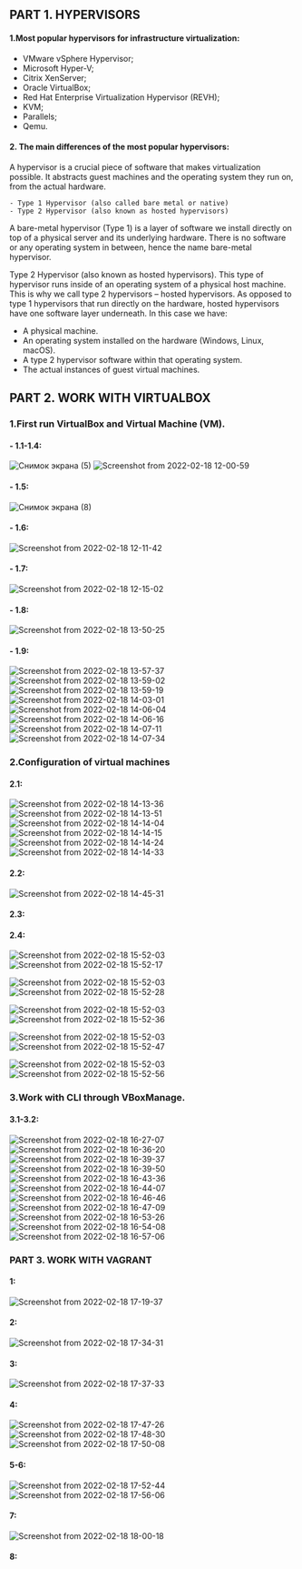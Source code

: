 ## PART 1. HYPERVISORS
#### 1.Most popular hypervisors for infrastructure virtualization:
- VMware vSphere Hypervisor;
- Microsoft Hyper-V;
- Citrix XenServer;
- Oracle VirtualBox;
- Red Hat Enterprise Virtualization Hypervisor (REVH);
- KVM;
- Parallels;
- Qemu.

#### 2. The main differences of the most popular hypervisors:
  A hypervisor is a crucial piece of software that makes virtualization possible. It abstracts guest machines and the operating system they run on, from the actual hardware.
```  
- Type 1 Hypervisor (also called bare metal or native)
- Type 2 Hypervisor (also known as hosted hypervisors)

```
A bare-metal hypervisor (Type 1) is a layer of software we install directly on top of a physical server and its underlying hardware. There is no software or any operating system in between, hence the name bare-metal hypervisor.

Type 2 Hypervisor (also known as hosted hypervisors). This type of hypervisor runs inside of an operating system of a physical host machine.
This is why we call type 2 hypervisors – hosted hypervisors. As opposed to type 1 hypervisors that run directly on the hardware, hosted hypervisors have one software layer underneath. In this case we have:

- A physical machine.
- An operating system installed on the hardware (Windows, Linux, macOS).
- A type 2 hypervisor software within that operating system.
- The actual instances of guest virtual machines.

## PART 2. WORK WITH VIRTUALBOX
### 1.First run VirtualBox and Virtual Machine (VM).
#### - 1.1-1.4: 
![Снимок экрана (5)](https://user-images.githubusercontent.com/53264992/154542040-edee4e42-b62f-4fe4-a108-d8e8637e0e25.png)
![Screenshot from 2022-02-18 12-00-59](https://user-images.githubusercontent.com/53264992/154661685-5b363d84-2afa-49c1-bddc-baf021aad838.png)

#### - 1.5:
![Снимок экрана (8)](https://user-images.githubusercontent.com/53264992/154558339-4aa92891-d571-40b8-8e18-78e1fa31db14.png)

#### - 1.6:
![Screenshot from 2022-02-18 12-11-42](https://user-images.githubusercontent.com/53264992/154662589-05347fb4-50bf-403a-87c9-f554fcb822ac.png)

#### - 1.7:
![Screenshot from 2022-02-18 12-15-02](https://user-images.githubusercontent.com/53264992/154663100-d6fd9302-160b-4421-ac4a-23527106f2d4.png)

#### - 1.8:
![Screenshot from 2022-02-18 13-50-25](https://user-images.githubusercontent.com/53264992/154678104-114b5e5a-7ee3-428f-8b45-bb21cfeb2b14.png)

#### - 1.9:
![Screenshot from 2022-02-18 13-57-37](https://user-images.githubusercontent.com/53264992/154679703-79475862-6d27-420f-af2a-dff9542986c7.png)
![Screenshot from 2022-02-18 13-59-02](https://user-images.githubusercontent.com/53264992/154679717-657feb17-0a95-45a9-80e8-b8af4bd75cf9.png)
![Screenshot from 2022-02-18 13-59-19](https://user-images.githubusercontent.com/53264992/154679733-f88fb626-ca60-4369-827e-3f2bd402fcba.png)
![Screenshot from 2022-02-18 14-03-01](https://user-images.githubusercontent.com/53264992/154679741-51453b04-1728-4930-9f6c-07af26535ab7.png)
![Screenshot from 2022-02-18 14-06-04](https://user-images.githubusercontent.com/53264992/154680586-5622246a-42de-40f0-a5d1-95f18b628dc0.png)
![Screenshot from 2022-02-18 14-06-16](https://user-images.githubusercontent.com/53264992/154680594-873d72f4-9a07-4c88-bde2-27d438a897de.png)
![Screenshot from 2022-02-18 14-07-11](https://user-images.githubusercontent.com/53264992/154680608-979a84a6-3268-4034-b1cf-d8ae0c9ad8e1.png)
![Screenshot from 2022-02-18 14-07-34](https://user-images.githubusercontent.com/53264992/154680621-2eca8f4d-f70c-4782-88b3-9e429fbb4422.png)

### 2.Configuration of virtual machines
#### 2.1:
![Screenshot from 2022-02-18 14-13-36](https://user-images.githubusercontent.com/53264992/154681213-d5abcec5-f291-4a8e-a563-be6873f6e7b8.png)
![Screenshot from 2022-02-18 14-13-51](https://user-images.githubusercontent.com/53264992/154681246-81b82750-5d93-461e-b999-e049530cfdea.png)
![Screenshot from 2022-02-18 14-14-04](https://user-images.githubusercontent.com/53264992/154681254-f0c5c6f4-6e68-4954-85cf-e56889cdde3e.png)
![Screenshot from 2022-02-18 14-14-15](https://user-images.githubusercontent.com/53264992/154681270-7002d151-b628-48ca-a95c-151bafe192e4.png)
![Screenshot from 2022-02-18 14-14-24](https://user-images.githubusercontent.com/53264992/154681295-354082f6-6047-405c-88a5-559ef28061dd.png)
![Screenshot from 2022-02-18 14-14-33](https://user-images.githubusercontent.com/53264992/154681304-d28bf982-9eb0-4431-bbc9-57a194455c89.png)

#### 2.2:
![Screenshot from 2022-02-18 14-45-31](https://user-images.githubusercontent.com/53264992/154686815-a62a1039-4ba4-46f1-8239-12c50584bfe7.png)
 
#### 2.3:

#### 2.4:
![Screenshot from 2022-02-18 15-52-03](https://user-images.githubusercontent.com/53264992/154695372-d5083c1b-5bd6-4946-9a16-87681cf4cdff.png)
![Screenshot from 2022-02-18 15-52-17](https://user-images.githubusercontent.com/53264992/154695382-612dee48-43cc-4d9c-9732-3264c0e9c015.png)



![Screenshot from 2022-02-18 15-52-03](https://user-images.githubusercontent.com/53264992/154695420-4ab87ed0-cef9-41e7-8de2-eaa1a1c6a60b.png)
![Screenshot from 2022-02-18 15-52-28](https://user-images.githubusercontent.com/53264992/154695430-020059de-24c7-479b-9bbd-c74ee13f29ab.png)



![Screenshot from 2022-02-18 15-52-03](https://user-images.githubusercontent.com/53264992/154695453-1c41e3e2-1bd2-4ee3-a155-7e5a5f619bfa.png)
![Screenshot from 2022-02-18 15-52-36](https://user-images.githubusercontent.com/53264992/154695485-fa4b0081-2164-4c13-976c-e00af1702afd.png)



![Screenshot from 2022-02-18 15-52-03](https://user-images.githubusercontent.com/53264992/154695502-b7aa9a65-cbc1-4c7e-8289-dcc68235c752.png)
![Screenshot from 2022-02-18 15-52-47](https://user-images.githubusercontent.com/53264992/154695517-47512211-f868-43d1-907f-d0bdb04f06b1.png)



![Screenshot from 2022-02-18 15-52-03](https://user-images.githubusercontent.com/53264992/154695532-699879f5-aa32-4b56-9369-ae8070e7d387.png)
![Screenshot from 2022-02-18 15-52-56](https://user-images.githubusercontent.com/53264992/154695563-8e98a521-af75-43ac-8a36-64ee6f77cde4.png)



### 3.Work with CLI through VBoxManage.
#### 3.1-3.2:
![Screenshot from 2022-02-18 16-27-07](https://user-images.githubusercontent.com/53264992/154701097-a7803cc6-d9e5-4a5c-9fc2-c867d1cbc8e0.png)
![Screenshot from 2022-02-18 16-36-20](https://user-images.githubusercontent.com/53264992/154702887-8a942f95-b36e-4852-8a9e-4b48f35ea8dc.png)
![Screenshot from 2022-02-18 16-39-37](https://user-images.githubusercontent.com/53264992/154703578-b5dcc823-622b-43ca-985e-ad46a8a8bafc.png)
![Screenshot from 2022-02-18 16-39-50](https://user-images.githubusercontent.com/53264992/154703594-4eb5b335-27df-4d5d-9df9-dd8bf8483a5f.png)
![Screenshot from 2022-02-18 16-43-36](https://user-images.githubusercontent.com/53264992/154704307-16c38d17-5636-4a1e-ad1b-020a3d239205.png)
![Screenshot from 2022-02-18 16-44-07](https://user-images.githubusercontent.com/53264992/154704412-6414cbb4-10d9-4b51-9c4e-e6a1ae849113.png)
![Screenshot from 2022-02-18 16-46-46](https://user-images.githubusercontent.com/53264992/154705026-6ddd1db8-bb5d-4e0a-a772-2426c2f71fd0.png)
![Screenshot from 2022-02-18 16-47-09](https://user-images.githubusercontent.com/53264992/154705038-94f44329-ceb9-41fb-8678-0be27ca61e37.png)
![Screenshot from 2022-02-18 16-53-26](https://user-images.githubusercontent.com/53264992/154706152-9784b3aa-19b4-4806-a34b-9130b3d592e6.png)
![Screenshot from 2022-02-18 16-54-08](https://user-images.githubusercontent.com/53264992/154706270-e24be4c3-8015-4ad1-8236-84f10fe740e2.png)
![Screenshot from 2022-02-18 16-57-06](https://user-images.githubusercontent.com/53264992/154706805-5c10baa7-83df-4a51-b276-75c78d65ca79.png)

### PART 3. WORK WITH VAGRANT
#### 1:
![Screenshot from 2022-02-18 17-19-37](https://user-images.githubusercontent.com/53264992/154710683-4a45aef7-5329-42d7-8978-b3d868498c71.png)
#### 2:
![Screenshot from 2022-02-18 17-34-31](https://user-images.githubusercontent.com/53264992/154713305-6cc3caf5-2770-4bbf-a218-6e901f0a4a42.png)
#### 3:
![Screenshot from 2022-02-18 17-37-33](https://user-images.githubusercontent.com/53264992/154713796-73d84fc6-0807-4d72-b3a6-d91facef696a.png)
#### 4: 
![Screenshot from 2022-02-18 17-47-26](https://user-images.githubusercontent.com/53264992/154715540-249532be-487b-4bb3-9921-07cfce3c9866.png)
![Screenshot from 2022-02-18 17-48-30](https://user-images.githubusercontent.com/53264992/154715563-a8e9b043-2bdc-4741-8883-f3f8d822c73c.png)
![Screenshot from 2022-02-18 17-50-08](https://user-images.githubusercontent.com/53264992/154715819-16b2a49d-e14e-435c-9ceb-2207696ca4b0.png)
#### 5-6:
![Screenshot from 2022-02-18 17-52-44](https://user-images.githubusercontent.com/53264992/154716262-1542c74c-d3a2-4e10-8b27-11dee34e2bbe.png)
![Screenshot from 2022-02-18 17-56-06](https://user-images.githubusercontent.com/53264992/154716912-2fa94b93-4af7-415a-b671-a499194d2e84.png)
#### 7:
![Screenshot from 2022-02-18 18-00-18](https://user-images.githubusercontent.com/53264992/154717576-d2da8216-3ab2-492d-8dc2-7ed7d2ed07f7.png)
#### 8:


